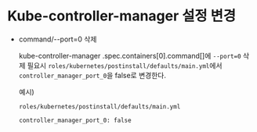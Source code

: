 # Kube-controller-manager 설정 변경 

- command/--port=0 삭제 

    kube-controller-manager .spec.containers[0].command[]에 `--port=0` 삭제 필요시 
    `roles/kubernetes/postinstall/defaults/main.yml`에서 `controller_manager_port_0`을 false로 변경한다. 

    예시)
    
    `roles/kubernetes/postinstall/defaults/main.yml`
    ```bash
    controller_manager_port_0: false
    ```

